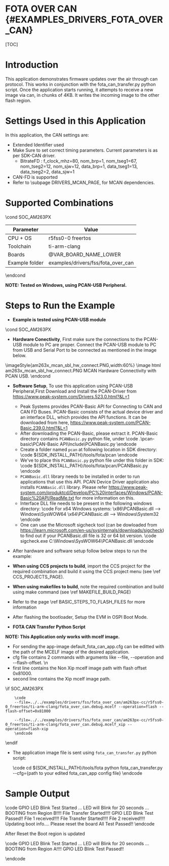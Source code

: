 # FOTA OVER CAN {#EXAMPLES_DRIVERS_FOTA_OVER_CAN}

[TOC]

# Introduction

This application demonstrates firmware updates over the air through can protocol. This works in conjunction with the fota_can_transfer.py python script. Once the application starts running, it attempts to receive a new image via can, in chunks of 4KB. It writes the incoming image to the other flash region. 

# Settings Used in this Application
In this application, the CAN settings are:
- Extended Identifier used
- Make Sure to set correct timing parameters. Current parameters is as per SDK-CAN driver.
    - BitrateFD : f_clock_mhz=80, nom_brp=1, nom_tseg1=67, nom_tseg2=12, nom_sjw=12, data_brp=1, data_tseg1=13, data_tseg2=2, data_sjw=1
- CAN-FD is supported
- Refer to \subpage DRIVERS_MCAN_PAGE, for MCAN dependencies.

# Supported Combinations

\cond SOC_AM263PX

 Parameter      | Value
 ---------------|-----------
 CPU + OS       | r5fss0-0 freertos
 Toolchain      | ti-arm-clang
 Boards         | @VAR_BOARD_NAME_LOWER
 Example folder | examples/drivers/fss/fota_over_can

 \endcond

 **NOTE: Tested on Windows, using PCAN-USB Peripheral.**

# Steps to Run the Example


 - **Example is tested using PCAN-USB module**

\cond SOC_AM263PX
 - **Hardware Conectivity**, First make sure the connections to the PCAN-USB module to PC are proper. Connect the PCAN-USB module to PC from USB and Serial Port to be connected as mentioned in the image below.

\imageStyle{am263x_mcan_sbl_hw_connect.PNG,width:60%}
\image html am263x_mcan_sbl_hw_connect.PNG MCAN Hardware Connectivity with PCAN USB.
\endcond

- **Software Setup**, To use this application using PCAN-USB Peripheral,First Download and Install the PCAN-Driver from https://www.peak-system.com/Drivers.523.0.html?&L=1
    - Peak Systems provides PCAN-Basic API for Connecting to CAN and CAN FD Buses. PCAN-Basic       consists of the actual device driver and an interface DLL, which provides the API functions.
    It can be downloaded from here, https://www.peak-system.com/PCAN-Basic.239.0.html?&L=1
    - After downloading the PCAN-Basic, please extract it. PCAN-Basic directory contains `PCANBasic.py` python file, under
    \code
    .\pcan-basic\PCAN-Basic API\Include\PCANBasic.py
    \endcode
    - Create a folder named `pcan` at following location in SDK directory:
    \code
    ${SDK_INSTALL_PATH}/tools/fota/pcan
    \endcode
    - We've to place this `PCANBasic.py` python file under this folder in SDK:
    \code
    ${SDK_INSTALL_PATH}/tools/fota/pcan/PCANBasic.py
    \endcode
    - `PCANBasic.dll` library needs to be installed in order
    to run applications that use this API. PCAN Device Driver application also installs `PCANBasic.dll` library. Please refer https://www.peak-system.com/produktcd/Develop/PC%20interfaces/Windows/PCAN-Basic%20API/ReadMe.txt for more information on this.
    - Interface DLL file needs to be present in the following windows directory:
    \code
        For x64 Windows systems:
      \x86\PCANBasic.dll --> Windows\SysWOW64
      \x64\PCANBasic.dll --> Windows\System32
    \endcode
    - One can use the Microsoft sigcheck tool (can be dowloaded from https://learn.microsoft.com/en-us/sysinternals/downloads/sigcheck) to find out if your PCANBasic.dll file is 32 or 64 bit version.
    \code
        sigcheck.exe C:\Windows\SysWOW64\PCANBasic.dll
    \endcode

- After hardware and software setup follow below steps to run the example:

- **When using CCS projects to build**, import the CCS project for the required combination and build it using the CCS project menu (see \ref CCS_PROJECTS_PAGE).
- **When using makefiles to build**, note the required combination and build using make command (see \ref MAKEFILE_BUILD_PAGE)
- Refer to the page \ref BASIC_STEPS_TO_FLASH_FILES for more information
- After flashing the bootloader, Setup the EVM in OSPI Boot Mode.

- **FOTA CAN Transfer Python Script**

**NOTE: This Application only works with mcelf image.**
- For sending the app-image default_fota_can_app.cfg can be editted with the path of the MCELF image of the desired application.
- cfg file contains 2 commands with arguments like --file, --operation and --flash-offset. \n
- first line contains the Non Xip mcelf image path with flash offset 0x81000.
- second line contains the Xip mcelf image path.

\if SOC_AM263PX
        
        \code
        --file=../../examples/drivers/fss/fota_over_can/am263px-cc/r5fss0-0_freertos/ti-arm-clang/fota_over_can.debug.mcelf --operation=flash --flash-offset=0x81000

        --file=../../examples/drivers/fss/fota_over_can/am263px-cc/r5fss0-0_freertos/ti-arm-clang/fota_over_can.debug.mcelf_xip --operation=flash-xip
        \endcode
\endif

- The application image file is sent using `fota_can_transfer.py` python script:

    \code
    cd ${SDK_INSTALL_PATH}/tools/fota
    python fota_can_transfer.py --cfg={path to your edited fota_can_app config file}
    \endcode

# Sample Output

\code
GPIO LED Blink Test Started ...
LED will Blink for 20 seconds ...
BOOTING from Region B!!!! 
File Transfer Started!!!! 
GPIO LED Blink Test Passed!!
File 1 received!!!! 
File Transfer Started!!!! 
File 2 received!!!! 
Updating boot info....
Please reset the board
All Test Passed!! 
\endcode

After Reset the Boot region is updated 

\code
GPIO LED Blink Test Started ...
LED will Blink for 20 seconds ...
BOOTING from Region A!!!! 
GPIO LED Blink Test Passed!!

\endcode
